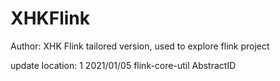 # XHKFlink
Author: XHK
Flink tailored version, used to explore flink project

update location: 1
2021/01/05 flink-core-util AbstractID
